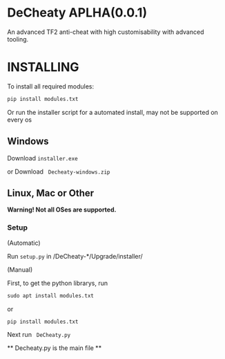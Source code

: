 # DeCheaty APLHA(0.0.1)
An advanced TF2 anti-cheat with high customisability with advanced tooling.
# INSTALLING
To install all required modules:
```txt
pip install modules.txt
```
Or run the installer script for a automated install, may not be supported on every os

## Windows
Download ``installer.exe``

or Download `` Decheaty-windows.zip``

## Linux, Mac or Other
__Warning! Not all OSes are supported.__

### Setup

(Automatic)

Run ``setup.py`` in /DeCheaty-*/Upgrade/installer/

(Manual)

First, to get the python librarys, run

```txt
sudo apt install modules.txt
```

or
```txt
pip install modules.txt
```

Next run `` DeCheaty.py``

** Decheaty.py is the main file **
